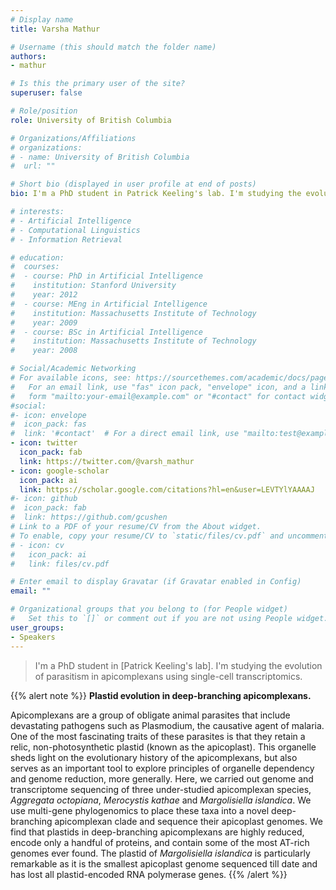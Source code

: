 ```yaml
---
# Display name
title: Varsha Mathur

# Username (this should match the folder name)
authors:
- mathur

# Is this the primary user of the site?
superuser: false

# Role/position
role: University of British Columbia

# Organizations/Affiliations
# organizations:
# - name: University of British Columbia
#  url: ""

# Short bio (displayed in user profile at end of posts)
bio: I'm a PhD student in Patrick Keeling's lab. I'm studying the evolution of parasitism in apicomplexans using single-cell transcriptomics.

# interests:
# - Artificial Intelligence
# - Computational Linguistics
# - Information Retrieval

# education:
#  courses:
#  - course: PhD in Artificial Intelligence
#    institution: Stanford University
#    year: 2012
#  - course: MEng in Artificial Intelligence
#    institution: Massachusetts Institute of Technology
#    year: 2009
#  - course: BSc in Artificial Intelligence
#    institution: Massachusetts Institute of Technology
#    year: 2008

# Social/Academic Networking
# For available icons, see: https://sourcethemes.com/academic/docs/page-builder/#icons
#   For an email link, use "fas" icon pack, "envelope" icon, and a link in the
#   form "mailto:your-email@example.com" or "#contact" for contact widget.
#social:
#- icon: envelope
#  icon_pack: fas
#  link: '#contact'  # For a direct email link, use "mailto:test@example.org".
- icon: twitter
  icon_pack: fab
  link: https://twitter.com/@varsh_mathur
- icon: google-scholar
  icon_pack: ai
  link: https://scholar.google.com/citations?hl=en&user=LEVTYlYAAAAJ
#- icon: github
#  icon_pack: fab
#  link: https://github.com/gcushen
# Link to a PDF of your resume/CV from the About widget.
# To enable, copy your resume/CV to `static/files/cv.pdf` and uncomment the lines below.
# - icon: cv
#   icon_pack: ai
#   link: files/cv.pdf

# Enter email to display Gravatar (if Gravatar enabled in Config)
email: ""

# Organizational groups that you belong to (for People widget)
#   Set this to `[]` or comment out if you are not using People widget.
user_groups:
- Speakers
---
```


> I'm a PhD student in [Patrick Keeling's lab]. I'm studying the evolution of parasitism in apicomplexans using single-cell transcriptomics.

{{% alert note %}}
**Plastid evolution in deep-branching apicomplexans.**

Apicomplexans are a group of obligate animal parasites that include devastating pathogens such as Plasmodium, the causative agent of malaria. One of the most fascinating traits of these parasites is that they retain a relic, non-photosynthetic plastid (known as the apicoplast). This organelle sheds light on the evolutionary history of the apicomplexans, but also serves as an important tool to explore principles of organelle dependency and genome reduction, more generally. Here, we carried out genome and transcriptome sequencing of three under-studied apicomplexan species, *Aggregata octopiana*, *Merocystis kathae* and *Margolisiella islandica*. We use multi-gene phylogenomics to place these taxa into a novel deep-branching apicomplexan clade and sequence their apicoplast genomes. We find that plastids in deep-branching apicomplexans are highly reduced, encode only a handful of proteins, and contain some of the most AT-rich genomes ever found. The plastid of *Margolisiella islandica* is particularly remarkable as it is the smallest apicoplast genome sequenced till date and has lost all plastid-encoded RNA polymerase genes.
{{% /alert %}}
